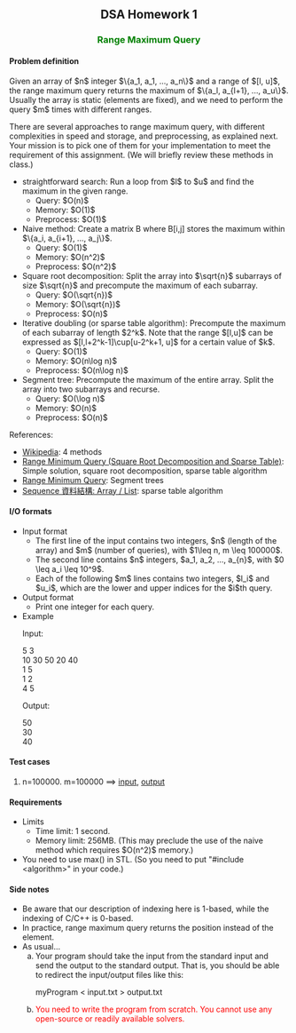 <center>
<h2>DSA Homework 1</h2>

</center>


<h3 align=center><font color=green>Range Maximum Query</font></h3>

<h4>Problem definition</h4>
Given an array of $n$ integer $\{a_1, a_1, ..., a_n\}$ and a range of $[l, u]$, the range maximum query returns the maximum of $\{a_l, a_{l+1}, ..., a_u\}$. Usually the array is static (elements are fixed), and we need to perform the query $m$ times with different ranges.

<p>There are several approaches to range maximum query, with different complexities in speed and storage, and preprocessing, as explained next. Your mission is to pick one of them for your implementation to meet the requirement of this assignment. (We will briefly review these methods in class.)

<ul>
<li>straightforward search: Run a loop from $l$ to $u$ and find the maximum
in the given range.
	<ul>
	<li>Query: $O(n)$
	<li>Memory: $O(1)$
	<li>Preprocess: $O(1)$
	</ul>
<li>Naive method: Create a matrix B where B[i,j] stores the maximum within $\{a_i, a_{i+1}, ..., a_j\}$.
	<ul>
	<li>Query: $O(1)$
	<li>Memory: $O(n^2)$
	<li>Preprocess: $O(n^2)$
	</ul>
<li>Square root decomposition: Split the array into $\sqrt{n}$ subarrays of size $\sqrt{n}$ and precompute the maximum of each subarray.
	<ul>
		<script>showImage("image/squareRoot.png");</script>
	<li>Query: $O(\sqrt{n})$
	<li>Memory: $O(\sqrt{n})$
	<li>Preprocess: $O(n)$
	</ul>
<li>Iterative doubling (or sparse table algorithm): Precompute the maximum of each subarray of length $2^k$. Note that the range $[l,u]$ can be expressed as $[l,l+2^k-1]\cup[u-2^k+1, u]$ for a certain value of $k$.
	<script>showImage("image/doubling.png");</script>
	<ul>
	<li>Query: $O(1)$
	<li>Memory: $O(n\log n)$
	<li>Preprocess: $O(n\log n)$
	</ul>
<li>Segment tree: Precompute the maximum of the entire array. Split the array into two subarrays and recurse.
	<script>showImage("image/tree.png");</script>
	<ul>
	<li>Query: $O(\log n)$
	<li>Memory: $O(n)$
	<li>Preprocess: $O(n)$
	</ul>
</ul>

References:
<ul>
<li><a href="https://en.wikipedia.org/wiki/Range_minimum_query">Wikipedia</a>: 4 methods
<li><a href="http://www.geeksforgeeks.org/range-minimum-query-for-static-array/">Range Minimum Query (Square Root Decomposition and Sparse Table)</a>: Simple solution, square root decomposition, sparse table algorithm
<li><a href="http://www.geeksforgeeks.org/segment-tree-set-1-range-minimum-query/">Range Minimum Query</a>: Segment trees
<li><a href="http://www.csie.ntnu.edu.tw/~u91029/Sequence.html">Sequence 資料結構: Array / List</a>: sparse table algorithm
</ul>

<h4>I/O formats</h4>
<ul>
<li>Input format
	<ul>
	<li>The first line of the input contains two integers, $n$ (length of the array) and $m$ (number of queries), with $1\leq n, m \leq 100000$.
	<li>The second line contains $n$ integers, $a_1, a_2, ..., a_{n}$, with $0 \leq a_i \leq 10^9$.
	<li>Each of the following $m$ lines contains two integers, $l_i$ and $u_i$, which are the lower and upper indices for the $i$th query.
	</ul>

<li>Output format
	<ul>
	<li>Print one integer for each query.
	</ul>
<li>Example
<p>Input:</p>

5 3<br>
10 30 50 20 40<br>
1 5<br>
1 2<br>
4 5<br>


<p>Output:</p>

50<br>
30<br>
40<br>


</ul>

<h4>Test cases</h4>
<ol>
<li>n=100000. m=100000 ==> <a href="https://raw.githubusercontent.com/plsmaop/DSA/master/hw01/input.txt">input</a>, <a href="https://raw.githubusercontent.com/plsmaop/DSA/master/hw01/output.txt">output</a>
</ol>

<h4>Requirements</h4>
<ul>
<li>Limits
	<ul>
	<li>Time limit: 1 second.
	<li>Memory limit: 256MB. (This may preclude the use of the naive method which requires $O(n^2)$ memory.)
	</ul>
<li>You need to use max() in STL. (So you need to put "#include &lt;algorithm&gt;" in your code.)
</ul>



<h4>Side notes</h4>
<ul>
<li>Be aware that our description of indexing here is 1-based, while the indexing of C/C++ is 0-based.
<li>In practice, range maximum query returns the position instead of the element.
<li>As usual...
	<ol type=a>
	<li>Your program should take the input from the standard input and send the output to the standard output. That is, you should be able to redirect the input/output files like this:
	<p>
	myProgram < input.txt > output.txt
	</p>
	<li><font color=red>You need to write the program from scratch. You cannot use any open-source or readily available solvers.</font>
	</ol>
</ul>



</font>
</body>
</html>
